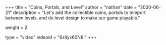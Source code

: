 +++
title = "Coins, Portals, and Level"
author = "nathan"
date = "2020-06-21"
description = "Let's add the collectible coins, portals to teleport between levels, and do level design to make our game playable."

weight = 2

type = "video"
videoid = "6ziIyx60N6I"
+++
